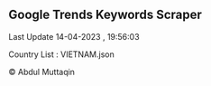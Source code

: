 

## Google Trends Keywords Scraper 
 
Last Update 14-04-2023 , 19:56:03

Country List :
VIETNAM.json



© Abdul Muttaqin 
